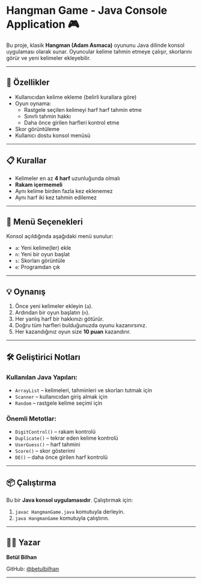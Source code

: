 # Hangman Game - Java Console Application 🎮

Bu proje, klasik **Hangman (Adam Asmaca)** oyununu Java dilinde konsol uygulaması olarak sunar. Oyuncular kelime tahmin etmeye çalışır, skorlarını görür ve yeni kelimeler ekleyebilir.

---

## 🚀 Özellikler

- Kullanıcıdan kelime ekleme (belirli kurallara göre)
- Oyun oynama:
  - Rastgele seçilen kelimeyi harf harf tahmin etme
  - Sınırlı tahmin hakkı
  - Daha önce girilen harfleri kontrol etme
- Skor görüntüleme
- Kullanıcı dostu konsol menüsü

---

## 📋 Kurallar

- Kelimeler en az **4 harf** uzunluğunda olmalı
- **Rakam içermemeli**
- Aynı kelime birden fazla kez eklenemez
- Aynı harf iki kez tahmin edilemez

---

## 🧠 Menü Seçenekleri

Konsol açıldığında aşağıdaki menü sunulur:

- `a`: Yeni kelime(ler) ekle
- `n`: Yeni bir oyun başlat
- `s`: Skorları görüntüle
- `e`: Programdan çık

---

## 💡 Oynanış

1. Önce yeni kelimeler ekleyin (`a`).
2. Ardından bir oyun başlatın (`n`).
3. Her yanlış harf bir hakkınızı götürür.
4. Doğru tüm harfleri bulduğunuzda oyunu kazanırsınız.
5. Her kazandığınız oyun size **10 puan** kazandırır.

---

## 🛠️ Geliştirici Notları

### Kullanılan Java Yapıları:
- `ArrayList` – kelimeleri, tahminleri ve skorları tutmak için
- `Scanner` – kullanıcıdan giriş almak için
- `Random` – rastgele kelime seçimi için

### Önemli Metotlar:
- `DigitControl()` – rakam kontrolü
- `Duplicate()` – tekrar eden kelime kontrolü
- `UserGuess()` – harf tahmini
- `Score()` – skor gösterimi
- `DE()` – daha önce girilen harf kontrolü

---


## 📦 Çalıştırma

Bu bir **Java konsol uygulamasıdır**. Çalıştırmak için:

1. `javac HangmanGame.java` komutuyla derleyin.
2. `java HangmanGame` komutuyla çalıştırın.

---

## 🧑‍💻 Yazar

**Betül Bilhan**

GitHub: [@betulbilhan](https://github.com/betulbilhan)

---


